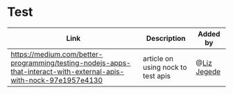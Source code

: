 # Test

| Link | Description | Added by |
| ---- | ----------- | -------- |
| https://medium.com/better-programming/testing-nodejs-apps-that-interact-with-external-apis-with-nock-97e1957e4130 | article on using nock to test apis | @[Liz Jegede](github.com/Lizzy-j) |
